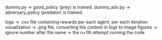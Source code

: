 dummy.py -> good_policy (prey) is trained.
dummy_adv.py -> adversary_policy (predator) is trained. 

logs -> .csv file containing rewards per each agent, per each iteration
visualization -> .png file, converting the content in logs to image
figures -> ignore
number after file name -> the n+1th attempt running the code

